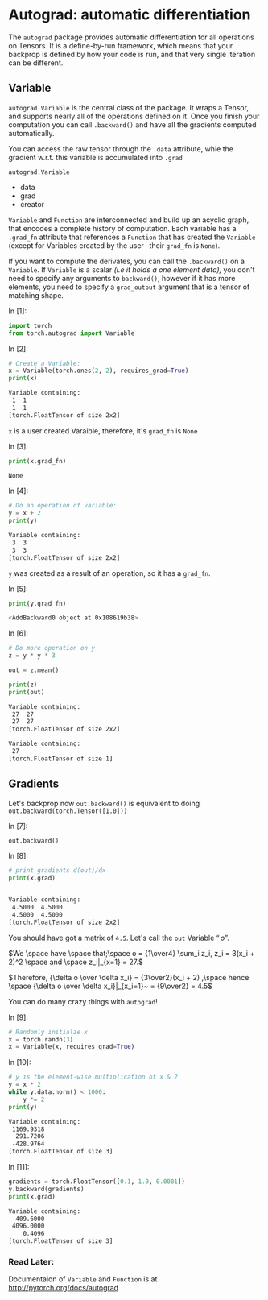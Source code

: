 # Autograd: automatic differentiation

The `autograd` package provides automatic differentiation for all operations on Tensors. It is a define-by-run framework, which means that your backprop is defined by how your code is run, and that very single iteration can be different.

## Variable

`autograd.Variable` is the central class of the package. It wraps a Tensor, and supports nearly all of the operations defined on it. Once you finish your computation you can call `.backward()` and have all the gradients computed automatically.

You can access the raw tensor through the `.data` attribute, whie the gradient w.r.t. this variable is accumulated into `.grad`

`autograd.Variable`

- data
- grad
- creator

`Variable` and `Function` are interconnected and build up an acyclic graph, that encodes a complete history of computation. Each variable has a `.grad_fn` attribute that references a `Function` that has created the `Variable` (except for Variables created by the user –their `grad_fn` is `None`).

If you want to compute the derivates, you can call the `.backward()` on a `Variable`. If `Variable` is a scalar *(i.e it holds a one element data),* you don't need to specify any arguments to `backward()`, however if it has more elements, you need to specify a `grad_output` argument that is a tensor of matching shape.



In [1]:

```python
import torch
from torch.autograd import Variable
```

In [2]:

```python
# Create a Variable:
x = Variable(torch.ones(2, 2), requires_grad=True)
print(x)
```

```bash
Variable containing:
 1  1
 1  1
[torch.FloatTensor of size 2x2]


```

`x` is a user created Varaible, therefore, it's `grad_fn` is `None`

In [3]:

```python
print(x.grad_fn)
```

```bash
None

```

In [4]:

```python
# Do an operation of variable:
y = x + 2
print(y)
```

```bash
Variable containing:
 3  3
 3  3
[torch.FloatTensor of size 2x2]


```

`y` was created as a result of an operation, so it has a `grad_fn`.

In [5]:

```python
print(y.grad_fn)
```

```bash
<AddBackward0 object at 0x108619b38>

```

In [6]:

```python
# Do more operation on y
z = y * y * 3

out = z.mean()

print(z)
print(out)
```

```bash
Variable containing:
 27  27
 27  27
[torch.FloatTensor of size 2x2]

Variable containing:
 27
[torch.FloatTensor of size 1]


```

## Gradients

Let's backprop now `out.backward()` is equivalent to doing `out.backward(torch.Tensor([1.0]))`

In [7]:

```python
out.backward()
```

In [8]:

```python
# print gradients d(out)/dx
print(x.grad)
```

```bash

Variable containing:
 4.5000  4.5000
 4.5000  4.5000
[torch.FloatTensor of size 2x2]

```

You should have got a matrix of `4.5`. Let's call the `out` Variable $“o”$.

 $We \space have \space that;\space o = {1\over4} \sum_i z_i, z_i = 3(x_i + 2)^2 \space and \space z_i|_{x=1} = 27.$

$Therefore, {\delta o \over \delta x_i} = {3\over2}(x_i + 2) ,\space hence \space {\delta o \over \delta x_i}|_{x_i=1}~ =  {9\over2} = 4.5​$

You can do many crazy things with `autograd`!

In [9]:

```python
# Randomly initialze x
x = torch.randn(3)
x = Variable(x, requires_grad=True)
```

In [10]:

```python
# y is the element-wise multiplication of x & 2
y = x * 2
while y.data.norm() < 1000:
    y *= 2
print(y)
```

```bash
Variable containing:
 1169.9318
  291.7206
 -428.9764
[torch.FloatTensor of size 3]


```

In [11]:

```python
gradients = torch.FloatTensor([0.1, 1.0, 0.0001])
y.backward(gradients)
print(x.grad)
```

```bash
Variable containing:
  409.6000
 4096.0000
    0.4096
[torch.FloatTensor of size 3]


```

### Read Later:

Documentaion of `Variable` and `Function` is at <http://pytorch.org/docs/autograd>